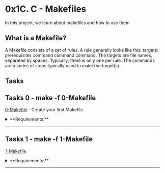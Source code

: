 # **0x1C. C - Makefiles**

In this project, we learn about makefiles and how to use them

## **What is a Makefile?**
A Makefile consists of a set of rules. A rule generally looks like this: targets: prerequisites command command command. The targets are file names, separated by spaces. Typically, there is only one per rule. The commands are a series of steps typically used to make the target(s).

## **Tasks**

## **Tasks 0 - make -f 0-Makefile**
[0-Makefile](./0-Makefile) - Create your first Makefile.
<details>
<summary>**Requirements:**</summary>
<ul>
    <li>name of the executable: school</li>
    <li>rules: all</li>
        <ul>
            <li>The all rule builds your executable</li>
        </ul>
    <li>variables: none</li>
</ul>
</details>

---
## **Tasks 1 - make -f 1-Makefile**
[1-Makefile](./1-Makefile)

<details>
<summary>**Requirements:**</summary>
<ul>
    <li>name of the executable: school</li>
    <li>rules: all</li>
    <ul>
        <li>The all rule builds your executable</li>
    </ul>
    <li>variables: CC, SRC</li>
    <ul>
        <li>CC: the compiler to be used</li>
        <li>SRC: the .c files</li>
    </ul>
</ul>

</details>

---